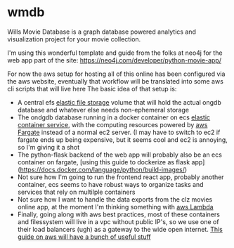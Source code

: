 # wmdb
Wills Movie Database is a graph database powered analytics and visualization project for your movie collection.

I'm using this wonderful template and guide from the folks at neo4j for the web app part of the site: https://neo4j.com/developer/python-movie-app/

For now the aws setup for hosting all of this online has been configured via the aws website, eventually that workflow will be translated into some aws cli scripts that will live here
The basic idea of that setup is:
- A central efs [elastic file storage](https://aws.amazon.com/efs/) volume that will hold the actual ongdb database and whatever else needs non-ephemeral storage
- The ondgdb database running in a docker container on ecs [elastic container service](https://aws.amazon.com/ecs/), with the computing resources powered by [aws Fargate]() instead of a normal ec2 server. (I may have to switch to ec2 if fargate ends up being expensive, but it seems cool and ec2 is annoying, so I'm giving it a shot
- The python-flask backend of the web app will probably also be an ecs container on fargate, [using this guide to dockerize as flask app] (https://docs.docker.com/language/python/build-images/)
- Not sure how I'm going to run the frontend react app, probably another container, ecs seems to have robust ways to organize tasks and services that rely on multilple containers
- Not sure how I want to handle the data exports from the clz movies online app, at the moment I'm thinking something with [aws Lambda](https://aws.amazon.com/lambda/)
- Finally, going along with aws best practices, most of these containers and filessystem will live in a vpc without public IP's, so we use one of their load balancers (ugh) as a gateway to the wide open internet. [This guide on aws will have a bunch of useful stuff](https://aws.amazon.com/getting-started/hands-on/build-modern-app-fargate-lambda-dynamodb-python/module-two/)
 
